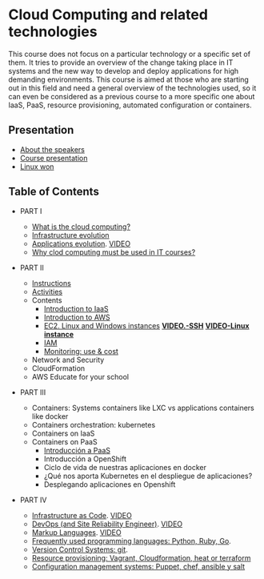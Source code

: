 # Cloud Computing and related technologies

This course does not focus on a particular technology or a specific
set of them. It tries to provide  an overview of the change taking
place in IT systems and the new way to develop and deploy
applications for high demanding environments. This course is aimed at
those who are starting out in this field and need a general overview
of the technologies used, so it can even be considered as a previous
course to a more specific one about IaaS, PaaS, resource provisioning,
automated configuration or containers.

## Presentation

* [About the speakers](https://iesgn.github.io/cloudandrelated/about-speakers.html#/)
* [Course presentation](https://iesgn.github.io/cloudandrelated/presentation.html#/)
* [Linux won](https://iesgn.github.io/cloudandrelated/linux-won.html#/)

## Table of Contents

* PART I
  - [What is the cloud computing?](https://iesgn.github.io/cloudandrelated/intro-cloud.html#/)
  - [Infrastructure evolution](https://iesgn.github.io/cloudandrelated/infra-evolution.html#/)
  - [Applications evolution](https://iesgn.github.io/cloudandrelated/app-evolution.html#/). [VIDEO](https://youtu.be/CIVPS8sUVlM)
  - [Why clod computing must be used in IT courses?](https://youtu.be/2AMgEB2Fm3g)

* PART II
  - [Instructions](https://iesgn.github.io/cloudandrelated/iaas-intructions.html#/)
  - [Activities](https://docs.google.com/presentation/d/1kNtrR-iPgkeAsoJ_lsEvEV7w5N-i82kv85DpThmjqFw/edit?usp=sharing)
  - Contents
    + [Introduction to IaaS](https://drive.google.com/file/d/1C1_ATJWkIxHGUcxKixiYU1XkzlKEsmpS/view?usp=sharing)
    + [Introduction to AWS](https://drive.google.com/file/d/13HJBw-XdbiLjueW3f04iEAqh_5rwHooI/view?usp=sharing)
    + [EC2. Linux and Windows instances](https://drive.google.com/file/d/14IZ926uIpykP6y0UPJ5byVhIbiWZfjF7/view?usp=sharing)  [**VIDEO.-SSH**](https://www.youtube.com/watch?v=RjLilrIdHbY)    [**VIDEO-Linux instance**](https://www.youtube.com/watch?v=G0FuJD9Udcw)
    + [IAM](https://drive.google.com/file/d/1VtM1GYBuHBGkDIGpAr6vhG2_Xxr_Azmr/view?usp=sharing) 
    + [Monitoring: use & cost](https://drive.google.com/file/d/1YzDzj5tz2Zq6G9rK1K_YQVNwcFoCsbJf/view?usp=sharing)
  - Network and Security
  - CloudFormation
  - AWS Educate for your school


* PART III
  - Containers: Systems containers like LXC vs applications containers like docker
  - Containers orchestration: kubernetes
  - Containers on IaaS
  - Containers on PaaS
    - [Introducción a PaaS](https://iesgn.github.io/cloudandrelated/paas.html#/)
    - Introducción a OpenShift
    - Ciclo de vida de nuestras aplicaciones en docker
    - ¿Qué nos aporta Kubernetes en el despliegue de aplicaciones?
    - Desplegando aplicaciones en Openshift
	
* PART IV
  - [Infrastructure as Code](https://iesgn.github.io/cloudandrelated/infra_as_code.html#/). [VIDEO](https://youtu.be/Jcx5sbl5teE)
  - [DevOps (and Site Reliability Engineer)](https://iesgn.github.io/cloudandrelated/devops.html#/). [VIDEO](https://youtu.be/qE1Kqjm5FjM)
  - [Markup Languages](https://iesgn.github.io/cloudandrelated/markup.html#/). [VIDEO](https://youtu.be/1YjjSEopeA4)
  - [Frequently used programming languages: Python, Ruby, Go](https://iesgn.github.io/cloudandrelated/languages.html#/).
  - [Version Control Systems: git](https://iesgn.github.io/cloudandrelated/control_version.html#/).
  - [Resource provisioning: Vagrant, Cloudformation, heat or terraform](https://iesgn.github.io/cloudandrelated/resource_prov.html)
  - [Configuration management systems: Puppet, chef, ansible y salt](https://iesgn.github.io/cloudandrelated/conf_management.html)

